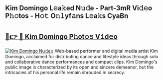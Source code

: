 ## Kim Domingo L𝚎a𝚔ed N𝚞𝚍e - Part-3mR Vi𝚍𝚎o P𝚑𝚘tos - H𝚘𝚝 O𝚗𝚕yf𝚊ns L𝚎a𝚔s CyaBn

# <h2><a href="http://kf0iqx.oniu.top/?m=Kim+Domingo">🔗👉 🔴 Kim Domingo P𝚑ot𝚘𝚜 V𝚒d𝚎o</a></h2>

[![Kim Domingo Nu𝚍e𝚜](https://i.imgur.com/0qMVB7G.gif)](http://kf0iqx.oniu.top/?m=Kim+Domingo)
Web-based performer and digital media artist Kim Domingo, acclaimed for distributing dance and lifestyle ideas through solo and collaborative dance performances and compact clips. Kim Domingo's public image is characterized by its open and sincere demeanor, but the intricacies of his personal life remain shrouded in secrecy.  
